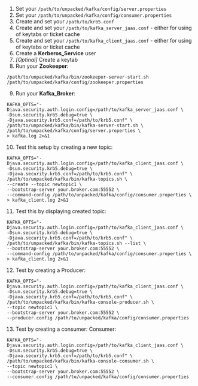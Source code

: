 1. Set your `/path/to/unpacked/kafka/config/server.properties`
2. Set your `/path/to/unpacked/kafka/config/consumer.properties`
3. Create and set your `/path/to/krb5.conf`
4. Create and set your `/path/to/kafka_server_jaas.conf` - either for using of keytabs or ticket cache
5. Create and set your `/path/to/kafka_client_jaas.conf` - either for using of keytabs or ticket cache
6. Create a **Kerberos_Service** user
7. *[Optinal]* Create a keytab
8. Run your **Zookeeper**:
```shell
/path/to/unpacked/kafka/bin/zookeeper-server-start.sh /path/to/unpacked/kafka/config/zookeeper.properties
```
9. Run your **Kafka_Broker**:
```shell
KAFKA_OPTS="-Djava.security.auth.login.config=/path/to/kafka_server_jaas.conf \
-Dsun.security.krb5.debug=true \
-Djava.security.krb5.conf=/path/to/krb5.conf" \
/path/to/unpacked/kafka/bin/kafka-server-start.sh \
/path/to/unpacked/kafka/config/server.properties \
> kafka.log 2>&1
```
10. Test this setup by creating a new topic:
```shell
KAFKA_OPTS="-Djava.security.auth.login.config=/path/to/kafka_client_jaas.conf \
-Dsun.security.krb5.debug=true \
-Djava.security.krb5.conf=/path/to/krb5.conf" \
/path/to/unpacked/kafka/bin/kafka-topics.sh \
--create --topic newtopic1 \
--bootstrap-server your.broker.com:55552 \
--command-config /path/to/unpacked/kafka/config/consumer.properties \
> kafka_client.log 2>&1
```
11. Test this by displaying created topic:
```shell
KAFKA_OPTS="-Djava.security.auth.login.config=/path/to/kafka_client_jaas.conf \
-Dsun.security.krb5.debug=true \
-Djava.security.krb5.conf=/path/to/krb5.conf" \
/path/to/unpacked/kafka/bin/kafka-topics.sh --list \
--bootstrap-server your.broker.com:55552 \
--command-config /path/to/unpacked/kafka/config/consumer.properties \
> kafka_client.log 2>&1
```
12. Test by creating a Producer:
```shell
KAFKA_OPTS="-Djava.security.auth.login.config=/path/to/kafka_client_jaas.conf \
-Dsun.security.krb5.debug=true \
-Djava.security.krb5.conf=/path/to/krb5.conf" \
/path/to/unpacked/kafka/bin/kafka-console-producer.sh \
--topic newtopic1 \
--bootstrap-server your.broker.com:55552 \
--producer.config /path/to/unpacked/kafka/config/consumer.properties
```
13. Test by creating a consumer:
Consumer:
```shell
KAFKA_OPTS="-Djava.security.auth.login.config=/path/to/kafka_client_jaas.conf \
-Dsun.security.krb5.debug=true \
-Djava.security.krb5.conf=/path/to/krb5.conf" \
/path/to/unpacked/kafka/bin/kafka-console-consumer.sh \
--topic newtopic1 \
--bootstrap-server your.broker.com:55552 \
--consumer.config /path/to/unpacked/kafka/config/consumer.properties
```